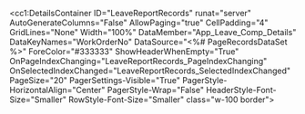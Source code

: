   <cc1:DetailsContainer ID="LeaveReportRecords" runat="server" AutoGenerateColumns="False" AllowPaging="true" CellPadding="4" GridLines="None" Width="100%" DataMember="App_Leave_Comp_Details"
DataKeyNames="WorkOrderNo" DataSource="<%# PageRecordsDataSet %>" ForeColor="#333333" ShowHeaderWhenEmpty="True" OnPageIndexChanging="LeaveReportRecords_PageIndexChanging"
OnSelectedIndexChanged="LeaveReportRecords_SelectedIndexChanged" PageSize="20" PagerSettings-Visible="True" PagerStyle-HorizontalAlign="Center"
PagerStyle-Wrap="False" HeaderStyle-Font-Size="Smaller" RowStyle-Font-Size="Smaller" class="w-100 border">
<AlternatingRowStyle BackColor="White" ForeColor="#284775" />
